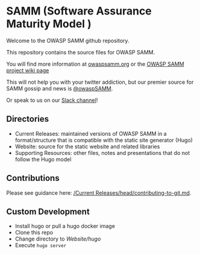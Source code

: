 SAMM (Software Assurance Maturity Model )
========

Welcome to the OWASP SAMM github repository.

This repository contains the source files for OWASP SAMM.

You will find more information at [owaspsamm.org](https://owaspsamm.org/) or the [OWASP SAMM project wiki page](https://www.owasp.org/index.php?title=Category:Software_Assurance_Maturity_Model)

This will not help you with your twitter addiction, but our premier source for SAMM gossip and news is [@owaspSAMM](https://twitter.com/owaspsamm).

Or speak to us on our [Slack channel](https://owasp.slack.com/messages/C0VF1EJGH)!

## Directories

- Current Releases: maintained versions of OWASP SAMM in a format/structure that is compatible with the static site generator (Hugo)
- Website: source for the static website and related libraries
- Supporting Resources: other files, notes and presentations that do not follow the Hugo model

## Contributions

Please see guidance here: [/Current Releases/head/contributing-to-git.md](https://github.com/OWASP/samm/blob/master/Current%20Releases/head/contributing-to-git.md).

## Custom Development
* Install hugo or pull a hugo docker image
* Clone this repo
* Change directory to _Website/hugo_
* Execute `hugo server`

